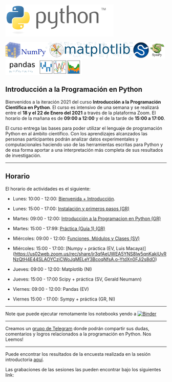 [![Python](./images/Python_logo_and_wordmark.png)](https://www.python.org)



[![Numpy](./images/NumPy_logo.png)](https://www.numpy.org)[![Matplotlib](./images/Matplotlib_logo.png)](https://matplotlib.org)[![Scipy](./images/scipy.png)](https://scipy.org)[![Sympy](./images/Sympy_logo.png)](https://sympy.org)[![Pandas](./images/Pandas_logo.png)](https://pandas.pydata.org)


## Introducción a la Programación en Python

Bienvenidos a la iteración 2021 del curso **Introducción a la Programación Científica en Python**. El curso es intensivo de una semana y se realizará entre el **18 y el 22 de Enero del 2021** a través de la plataforma Zoom. El horario de la mañana es de **09:00 a 12:00** y el de la tarde de **15:00 a 17:00**.

El curso entrega las bases para poder utilizar el lenguaje de programación Python en al ámbito científico. Con los aprendizajes alcanzados las personas participantes podrán analizar datos experimentales y computacionales haciendo uso de las herramientas escritas para Python y de esa forma aportar a una interpretación más completa de sus resultados de investigación. 

-------------
## Horario

El horario de actividades es el siguiente:

* Lunes: 10:00 - 12:00: [Bienvenida + Introducción](./extras/Lunes-01.md).
* Lunes: 15:00 - 17:00: [Instalación y primeros pasos (GR)](https://youtu.be/zBlvGcqlCBQ)

* Martes: 09:00 - 12:00: [Introducción a la Programacion en Python (GR)](https://us02web.zoom.us/rec/share/qbWzbRjM3_tP2Q5Nle7w2F3Q2usodTInhrti5Fr3bhpy0ua_s6Mw8r3Dx5afUBwV.uCam3GMMUCjqwIju)
* Martes: 15:00 - 17:99: [Práctica (Guía 1) (GR)](https://us02web.zoom.us/rec/share/NVWS63uXxA5-iR64AkNnbxeD8UE6JRdkqYDp-n2c4B_IGCGZX4w-8_Dtn7e8Cndl.ruKmQoHrpfk-uYfZ)

* Miércoles: 09:00 - 12:00: [Funciones, Módulos y Clases (SV)](https://us02web.zoom.us/rec/share/dA8ElX1wHNmkfjgosBaU9Qy61tfr0Bv62phNG_E1o5QcEwi-25A9YS_lQFz6ACg.-3ekQP0gMRDxsDQq)
* Miércoles: 15:00 - 17:00: [Numpy + práctica (EV, Luis Macaya)] (https://us02web.zoom.us/rec/share/jr3qfAeUWEA5YNS8lw5qnKakiUvRNzQtH4E44SLAOYCziCWoJqMELeY3BcoqNfsA.o-YtdXn0FJi2s8dO)

* Jueves: 09:00 - 12:00: Matplotlib (NI)
* Jueves: 15:00 - 17:00 Scipy + práctica (SV, Gerald Neumann) 

* Viernes: 09:00 - 12:00: Pandas (EV)
* Viernes 15:00 - 17:00: Sympy + práctica (GR, NI)

----------------------

Note que puede ejecutar remotamente los notebooks yendo a [![Binder](https://mybinder.org/badge_logo.svg)](https://mybinder.org/v2/gh/PythonUdeC/CPC21/main)

-------------
Creamos un [grupo de Telegram](https://t.me/joinchat/G8R4hhGanwPBLDrfd7rTtg) donde podrán compartir sus dudas, comentarios y logros relacionados a la programación en Python. Nos Leemos! 

--------------

Puede encontrar los resultados de la encuesta realizada en la sesión introductoria [aquí](./extras/Encuesta.md).

Las grabaciones de las sesiones las pueden encontrar bajo los siguientes link:
